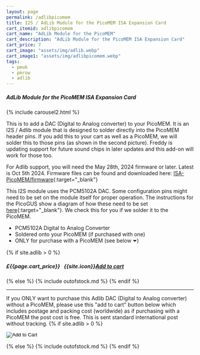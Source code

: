 ```yaml
---
layout: page
permalink: /adlibpicomem
title: I2S / AdLib Module for the PicoMEM ISA Expansion Card
cart_itemid: adlibpicomem
cart_name: "AdLib Module for the PicoMEM"
cart_description: "AdLib Module for the PicoMEM ISA Expansion Card"
cart_price: 7
cart_image: "assets/img/adlib.webp"
cart_image1: "assets/img/adlibpicomem.webp"
tags: 
  - pmuk
  - pmrow
  - adlib
---
```


##### AdLib Module for the PicoMEM ISA Expansion Card

{% include carousel2.html %}

This is to add a DAC (Digital to Analog converter) to your PicoMEM. It is an I2S / Adlib module that is designed to solder directly into the PicoMEM header pins. If you add this to your cart as well as a PicoMEM, we will solder this to those pins (as shown in the second picture). Freddy is updating support for future sound chips in later updates and this add-on will work for those too.

For Adlib support, you will need the May 28th, 2024 firmware or later. Latest is Oct 5th 2024. Firmware files can be found and downloaded here: [ISA-PicoMEM/firmware](https://github.com/FreddyVRetro/ISA-PicoMEM/tree/main/firmware){:target="_blank"}

This I2S module uses the PCM5102A DAC. Some configuration pins might need to be set on the module itself for proper operation.  The instructions for the PicoGUS show a diagram of how these need to be set [here](https://github.com/polpo/picogus/wiki/Building-your-PicoGUS){:target="_blank"}. We check this for you if we solder it to the PicoMEM.

* PCM5102A Digital to Analog Converter
* Soldered onto your PicoMEM (if purchased with one)
* ONLY for purchase with a PicoMEM (see below &#9207;)

{% if site.adlib > 0 %}
##### £{{page.cart_price}} &nbsp; {{site.icon}}[Add to cart](/cart#{{page.cart_itemid}})
{% else %}
{% include outofstock.md %}
{% endif %}
<hr>

If you ONLY want to purchase this Adlib DAC (Digital to Analog converter) without a PicoMEM, please use this "add to cart" button below which includes postage and packing cost (worldwide) as if purchasing with a PicoMEM the post cost is free. This is sent standard international post without tracking.
{% if site.adlib > 0 %}
<form action="https://www.paypal.com/cgi-bin/webscr" method="post" target="_blank">
  <input type="hidden" name="cmd" value="_s-xclick" />
  <input type="hidden" name="hosted_button_id" value="6QQ2UE3VL3LX2" />
  <input type="hidden" name="currency_code" value="GBP" />
  <input type="image" src="https://www.paypalobjects.com/en_GB/i/btn/btn_cart_LG.gif" border="0" name="submit" title="PayPal - The safer, easier way to pay online!" alt="Add to Cart" />
</form>
{% else %}
{% include outofstock.md %}
{% endif %}